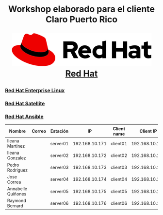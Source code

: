 <h1><p align="center">
<br>Workshop elaborado para el cliente Claro Puerto Rico
<p align="center"><img src="https://raw.githubusercontent.com/workshopopennova/tecnologiasredhat/master/images/rh001.png" alt="IDM logo">
<br><a href="https://www.redhat.com"><strong>Red Hat</strong></a>
<br>
</p>
</h1>

<h3><a href="wiki/rhel">Red Hat Enterprise Linux</a></h3>

<h3><a href="wiki/sat">Red Hat Satellite</a></h3>

<h3><a href="wiki/ans">Red Hat Ansible</a></h3>


| Nombre | Correo | Estación | IP | Client name | Client IP | User |
| --- | --- | --- | --- | --- | --- | --- |
|Ileana Martinez  |     | server01  | 192.168.10.171| client01 | 192.168.10.181 |  imartinez |
|Ileana Gonzalez  |     | server02  | 192.168.10.172| client02 | 192.168.10.182 |  igonzales |
|Pedro Rodriguez    |     | server03  | 192.168.10.173| client03 | 192.168.10.183 | prodriguez |
|Jose Correa     |     | server04  | 192.168.10.174| client04 | 192.168.10.184 |  jcorrea|
|Annabelle Quiñones     |     | server05  | 192.168.10.175| client05 | 192.168.10.185 | aquinones|
|Raymond Bernard     |     | server06  | 192.168.10.176|client06 | 192.168.10.186 |  rbernard|

